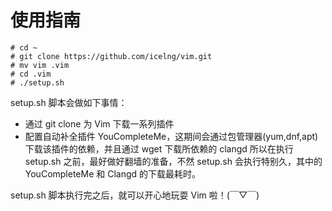 # 使用指南
```
# cd ~
# git clone https://github.com/icelng/vim.git
# mv vim .vim
# cd .vim
# ./setup.sh
```
setup.sh 脚本会做如下事情：
* 通过 git clone 为 Vim 下载一系列插件
* 配置自动补全插件 YouCompleteMe，这期间会通过包管理器(yum,dnf,apt)下载该插件的依赖，并且通过 wget 下载所依赖的 clangd
所以在执行 setup.sh 之前，最好做好翻墙的准备，不然 setup.sh 会执行特别久，其中的 YouCompleteMe 和 Clangd 的下载最耗时。

setup.sh 脚本执行完之后，就可以开心地玩耍 Vim 啦！(￣▽￣)
